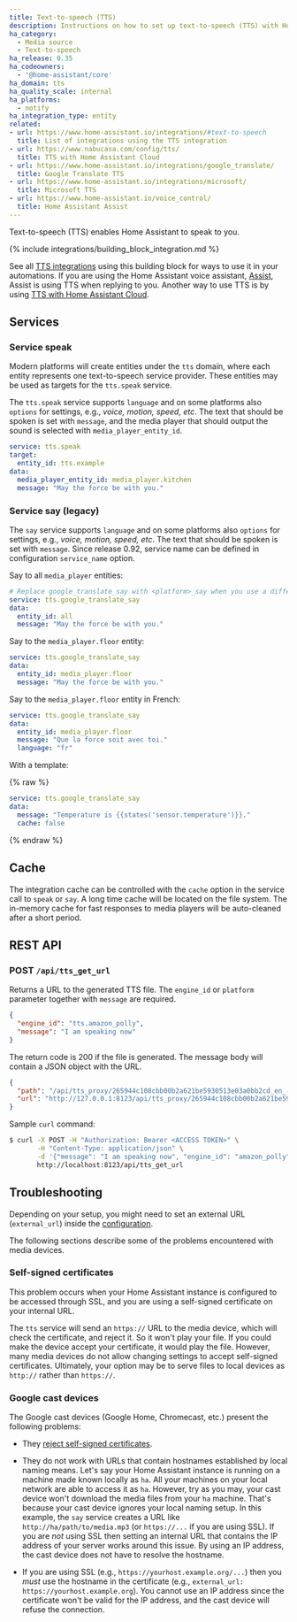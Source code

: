 ```yaml
---
title: Text-to-speech (TTS)
description: Instructions on how to set up text-to-speech (TTS) with Home Assistant.
ha_category:
  - Media source
  - Text-to-speech
ha_release: 0.35
ha_codeowners:
  - '@home-assistant/core'
ha_domain: tts
ha_quality_scale: internal
ha_platforms:
  - notify
ha_integration_type: entity
related:
- url: https://www.home-assistant.io/integrations/#text-to-speech
  title: List of integrations using the TTS integration
- url: https://www.nabucasa.com/config/tts/
  title: TTS with Home Assistant Cloud
- url: https://www.home-assistant.io/integrations/google_translate/
  title: Google Translate TTS
- url: https://www.home-assistant.io/integrations/microsoft/
  title: Microsoft TTS
- url: https://www.home-assistant.io/voice_control/
  title: Home Assistant Assist
---
```


Text-to-speech (TTS) enables Home Assistant to speak to you.

{% include integrations/building_block_integration.md %}

See all [TTS integrations](https://www.home-assistant.io/integrations/#text-to-speech) using this building block for ways to use it in your automations. If you are using the Home Assistant voice assistant, [Assist](https://www.home-assistant.io/voice_control/), Assist is using TTS when replying to you. Another way to use TTS is by using [TTS with Home Assistant Cloud](https://www.nabucasa.com/config/tts/). 

## Services

### Service speak

Modern platforms will create entities under the `tts` domain, where each entity represents one text-to-speech service provider. These entities may be used as targets for the `tts.speak` service.

The `tts.speak` service supports `language` and on some platforms also `options` for settings, e.g., _voice, motion, speed, etc_. The text that should be spoken is set with `message`, and the media player that should output the sound is selected with `media_player_entity_id`.

```yaml
service: tts.speak
target:
  entity_id: tts.example
data:
  media_player_entity_id: media_player.kitchen
  message: "May the force be with you."
```

### Service say (legacy)

The `say` service supports `language` and on some platforms also `options` for settings, e.g., _voice, motion, speed, etc_. The text that should be spoken is set with `message`. Since release 0.92, service name can be defined in configuration `service_name` option.

Say to all `media_player` entities:

```yaml
# Replace google_translate_say with <platform>_say when you use a different platform.
service: tts.google_translate_say
data:
  entity_id: all
  message: "May the force be with you."
```

Say to the `media_player.floor` entity:

```yaml
service: tts.google_translate_say
data:
  entity_id: media_player.floor
  message: "May the force be with you."
```

Say to the `media_player.floor` entity in French:

```yaml
service: tts.google_translate_say
data:
  entity_id: media_player.floor
  message: "Que la force soit avec toi."
  language: "fr"
```

With a template:

{% raw %}

```yaml
service: tts.google_translate_say
data:
  message: "Temperature is {{states('sensor.temperature')}}."
  cache: false
```

{% endraw %}

## Cache

The integration cache can be controlled with the `cache` option in the service call to `speak` or `say`. A long time cache will be located on the file system. The in-memory cache for fast responses to media players will be auto-cleaned after a short period.

## REST API

### POST `/api/tts_get_url`

Returns a URL to the generated TTS file. The `engine_id` or `platform` parameter together with `message` are required.

```json
{
  "engine_id": "tts.amazon_polly",
  "message": "I am speaking now"
}
```

The return code is 200 if the file is generated. The message body will contain a JSON object with the URL.

```json
{
  "path": "/api/tts_proxy/265944c108cbb00b2a621be5930513e03a0bb2cd_en_-_tts.demo.mp3",
  "url": "http://127.0.0.1:8123/api/tts_proxy/265944c108cbb00b2a621be5930513e03a0bb2cd_en_-_tts.demo.mp3"
}
```

Sample `curl` command:

```bash
$ curl -X POST -H "Authorization: Bearer <ACCESS TOKEN>" \
       -H "Content-Type: application/json" \
       -d '{"message": "I am speaking now", "engine_id": "amazon_polly"}' \
       http://localhost:8123/api/tts_get_url
```

## Troubleshooting

<div class='note'>

Depending on your setup, you might need to set an external URL (`external_url`) inside the [configuration](/docs/configuration/basic/).

</div>

The following sections describe some of the problems encountered with media devices.

### Self-signed certificates

This problem occurs when your Home Assistant instance is configured to be accessed through SSL, and you are using a self-signed certificate on your internal URL.

The `tts` service will send an `https://` URL to the media device, which will check the certificate, and reject it. So it won't play your file. If you could make the device accept your certificate, it would play the file. However, many media devices do not allow changing settings to accept self-signed certificates. Ultimately, your option may be to serve files to local devices as `http://` rather than `https://`.

### Google cast devices

The Google cast devices (Google Home, Chromecast, etc.) present the following problems:

- They [reject self-signed certificates](#self-signed-certificates).

- They do not work with URLs that contain hostnames established by local naming means. Let's say your Home Assistant instance is running on a machine made known locally as `ha`. All your machines on your local network are able to access it as `ha`. However, try as you may, your cast device won't download the media files from your `ha` machine. That's because your cast device ignores your local naming setup. In this example, the `say` service creates a URL like `http://ha/path/to/media.mp3` (or `https://...` if you are using SSL). If you are _not_ using SSL then setting an internal URL that contains the IP address of your server works around this issue. By using an IP address, the cast device does not have to resolve the hostname.

- If you are using SSL (e.g., `https://yourhost.example.org/...`) then you _must_ use the hostname in the certificate (e.g., `external_url: https://yourhost.example.org`). You cannot use an IP address since the certificate won't be valid for the IP address, and the cast device will refuse the connection.
